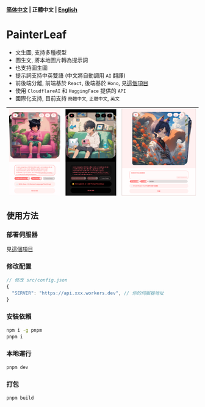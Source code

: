 **[简体中文](README_ZH_CN.md) | 正體中文 | [English](README.md)**

# PainterLeaf
- 文生圖, 支持多種模型
- 圖生文, 將本地圖片轉為提示詞
- 也支持圖生圖
- 提示詞支持中英雙語 (中文將自動調用 `AI` 翻譯)
- 前後端分離, 前端基於 `React`, 後端基於 `Hono`, 見[這個項目](https://github.com/LeafYeeXYZ/MyAPIs)
- 使用 `CloudflareAI` 和 `HuggingFace` 提供的 `API`
- 國際化支持, 目前支持 `簡體中文`, `正體中文`, `英文`

|![](./readme/mobile-light.jpeg)|![](./readme/mobile-dark.jpeg)|![](./readme/light.png)|
|:---:|:---:|:---:|

## 使用方法
### 部署伺服器
見[這個項目](https://github.com/LeafYeeXYZ/MyAPIs)

### 修改配置
```javascript
// 修改 src/config.json
{
  "SERVER": "https://api.xxx.workers.dev", // 你的伺服器地址
}
```

### 安裝依賴
```bash
npm i -g pnpm
pnpm i
```

### 本地運行
```bash
pnpm dev
```

### 打包
```bash
pnpm build
```
